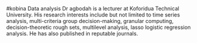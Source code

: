 #kobina
Data analysis
Dr agbodah is a lecturer at Koforidua Technical University. His research interests include but not limited to time series analysis, multi-criteria group decision-making, granular 
computing, decision-theoretic rough sets, multilevel analysis, lasso logistic regression analysis. He has also published in reputable journals.
